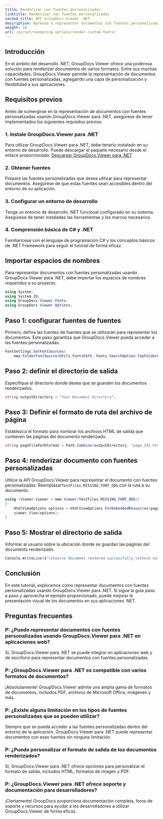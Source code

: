 ```yaml
---
title: Renderizar con fuentes personalizadas
linktitle: Renderizar con fuentes personalizadas
second_title: API GroupDocs.Viewer .NET
description: Aprenda a representar documentos con fuentes personalizadas usando GroupDocs.Viewer para .NET. Mejore las presentaciones visuales sin esfuerzo.
weight: 18
url: /es/net/rendering-options/render-custom-fonts/
---
```

## Introducción
En el ámbito del desarrollo .NET, GroupDocs.Viewer ofrece una poderosa solución para renderizar documentos de varios formatos. Entre sus muchas capacidades, GroupDocs.Viewer permite la representación de documentos con fuentes personalizadas, agregando una capa de personalización y flexibilidad a sus aplicaciones.
## Requisitos previos
Antes de sumergirse en la representación de documentos con fuentes personalizadas usando GroupDocs.Viewer para .NET, asegúrese de tener implementados los siguientes requisitos previos:
### 1. Instale GroupDocs.Viewer para .NET
Para utilizar GroupDocs.Viewer para .NET, debe tenerlo instalado en su entorno de desarrollo. Puede descargar el paquete necesario desde el enlace proporcionado:
[Descargar GroupDocs.Viewer para .NET](https://releases.groupdocs.com/viewer/net/)
### 2. Obtener fuentes
Prepare las fuentes personalizadas que desea utilizar para representar documentos. Asegúrese de que estas fuentes sean accesibles dentro del entorno de su aplicación.
### 3. Configurar un entorno de desarrollo
Tenga un entorno de desarrollo .NET funcional configurado en su sistema. Asegúrese de tener instaladas las herramientas y los marcos necesarios.
### 4. Comprensión básica de C# y .NET
Familiarícese con el lenguaje de programación C# y los conceptos básicos de .NET Framework para seguir el tutorial de forma eficaz.

## Importar espacios de nombres
Para representar documentos con fuentes personalizadas usando GroupDocs.Viewer para .NET, debe importar los espacios de nombres requeridos a su proyecto.

```csharp
using System;
using System.IO;
using GroupDocs.Viewer.Fonts;
using GroupDocs.Viewer.Options;
```

## Paso 1: configurar fuentes de fuentes
Primero, defina las fuentes de fuentes que se utilizarán para representar los documentos. Este paso garantiza que GroupDocs.Viewer pueda acceder a las fuentes personalizadas.
```csharp
FontSettings.SetFontSources(
    new FolderFontSource(Utils.FontsPath, Fonts.SearchOption.TopFolderOnly));
```
## Paso 2: definir el directorio de salida
Especifique el directorio donde desea que se guarden los documentos renderizados.
```csharp
string outputDirectory = "Your Document Directory";
```
## Paso 3: Definir el formato de ruta del archivo de página
Establezca el formato para nombrar los archivos HTML de salida que contienen las páginas del documento renderizado.
```csharp
string pageFilePathFormat = Path.Combine(outputDirectory, "page_{0}.html");
```
## Paso 4: renderizar documento con fuentes personalizadas
 Utilice la API GroupDocs.Viewer para representar el documento con fuentes personalizadas. Reemplazar`TestFiles.MISSING_FONT_ODG` con la ruta a su documento.
```csharp
using (Viewer viewer = new Viewer(TestFiles.MISSING_FONT_ODG))
{
    HtmlViewOptions options = HtmlViewOptions.ForEmbeddedResources(pageFilePathFormat);
    viewer.View(options);
}
```
## Paso 5: Mostrar el directorio de salida
Informar al usuario sobre la ubicación donde se guardan las páginas del documento renderizado.
```csharp
Console.WriteLine($"\nSource document rendered successfully.\nCheck output in {outputDirectory}.");
```

## Conclusión
En este tutorial, exploramos cómo representar documentos con fuentes personalizadas usando GroupDocs.Viewer para .NET. Si sigue la guía paso a paso y aprovecha el ejemplo proporcionado, puede mejorar la presentación visual de los documentos en sus aplicaciones .NET.
## Preguntas frecuentes
### P: ¿Puedo representar documentos con fuentes personalizadas usando GroupDocs.Viewer para .NET en aplicaciones web?
Sí, GroupDocs.Viewer para .NET se puede integrar en aplicaciones web y de escritorio para representar documentos con fuentes personalizadas.
### P: ¿GroupDocs.Viewer para .NET es compatible con varios formatos de documentos?
¡Absolutamente! GroupDocs.Viewer admite una amplia gama de formatos de documentos, incluidos PDF, archivos de Microsoft Office, imágenes y más.
### P: ¿Existe alguna limitación en los tipos de fuentes personalizadas que se pueden utilizar?
Siempre que se pueda acceder a las fuentes personalizadas dentro del entorno de la aplicación, GroupDocs.Viewer para .NET puede representar documentos con esas fuentes sin ninguna limitación.
### P: ¿Puedo personalizar el formato de salida de los documentos renderizados?
Sí, GroupDocs.Viewer para .NET ofrece opciones para personalizar el formato de salida, incluidos HTML, formatos de imagen y PDF.
### P: ¿GroupDocs.Viewer para .NET ofrece soporte y documentación para desarrolladores?
¡Ciertamente! GroupDocs proporciona documentación completa, foros de soporte y recursos para ayudar a los desarrolladores a utilizar GroupDocs.Viewer de forma eficaz.